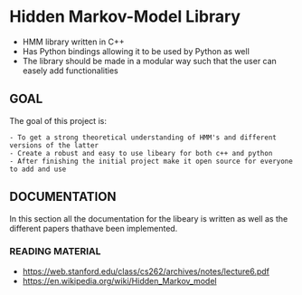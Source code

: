 # Hidden Markov-Model Library

* HMM library written in C++ 
* Has Python bindings allowing it to be used by Python as well
* The library should be made in a modular way such that the user can easely add functionalities


## GOAL

The goal of this project is:

	- To get a strong theoretical understanding of HMM's and different versions of the latter
	- Create a robust and easy to use libeary for both c++ and python
	- After finishing the initial project make it open source for everyone to add and use

## DOCUMENTATION

In this section all the documentation for the libeary is written as well as the different papers thathave been implemented.

### READING MATERIAL

* https://web.stanford.edu/class/cs262/archives/notes/lecture6.pdf
* https://en.wikipedia.org/wiki/Hidden_Markov_model

